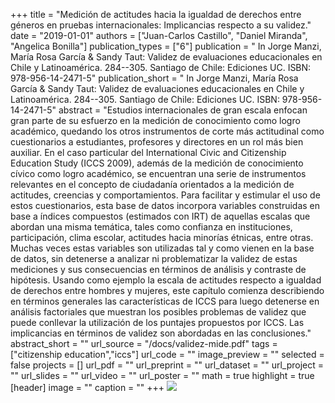 +++
title = "Medición de actitudes hacia la igualdad de derechos entre géneros en pruebas internacionales: Implicancias respecto a su validez."
date = "2019-01-01"
authors = ["Juan-Carlos Castillo", "Daniel Miranda", "Angelica Bonilla"]
publication_types = ["6"]
publication = " In Jorge Manzi, María Rosa García & Sandy Taut: Validez de evaluaciones educacionales en Chile y Latinoamérica.  284--305. Santiago de Chile: Ediciones UC. ISBN: 978-956-14-2471-5"
publication_short = " In Jorge Manzi, María Rosa García & Sandy Taut: Validez de evaluaciones educacionales en Chile y Latinoamérica.  284--305. Santiago de Chile: Ediciones UC. ISBN: 978-956-14-2471-5"
abstract = "Estudios internacionales de gran escala enfocan gran parte de su esfuerzo en la medición de conocimiento como logro académico, quedando los otros instrumentos de corte más actitudinal como cuestionarios a estudiantes, profesores y directores en un rol más bien auxiliar. En el caso particular del International Civic and Citizenship Education Study (ICCS 2009), además de la medición de conocimiento cívico como logro académico, se encuentran una serie de instrumentos relevantes en el concepto de ciudadanía orientados a la medición de actitudes, creencias y comportamientos. Para facilitar y estimular el uso de estos cuestionarios, esta base de datos incorpora variables construidas en base a índices compuestos (estimados con IRT) de aquellas escalas que abordan una misma temática, tales como confianza en instituciones, participación, clima escolar, actitudes hacia minorías étnicas, entre otras. Muchas veces estas variables son utilizadas tal y como vienen en la base de datos, sin detenerse a analizar ni problematizar la validez de estas mediciones y sus consecuencias en términos de análisis y contraste de hipótesis. Usando como ejemplo la escala de actitudes respecto a igualdad de derechos entre hombres y mujeres, este capítulo comienza describiendo en términos generales las características de ICCS para luego detenerse en análisis factoriales que muestran los posibles problemas de validez que puede conllevar la utilización de los puntajes propuestos por ICCS. Las implicancias en términos de validez son abordadas en las conclusiones."
abstract_short = ""
url_source = "/docs/validez-mide.pdf"
tags = ["citizenship education","iccs"]
url_code = ""
image_preview = ""
selected = false
projects = []
url_pdf = ""
url_preprint = ""
url_dataset = ""
url_project = ""
url_slides = ""
url_video = ""
url_poster = ""
math = true
highlight = true
[header]
image = ""
caption = ""
+++
![](/images/validez-mide.jpeg)
